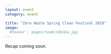 ```yaml
---
layout: event
category: event

title: "Zero Waste Spring Clean Festival 2018"
image:
  #teaser : pages/team/zdenka.jpg
---
```


Recap coming soon.
